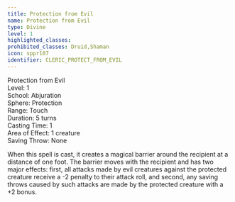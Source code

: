 ```yaml
---
title: Protection from Evil
name: Protection from Evil
type: Divine
level: 1
highlighted_classes: 
prohibited_classes: Druid,Shaman
icon: sppr107
identifier: CLERIC_PROTECT_FROM_EVIL
---
```

Protection from Evil  
Level: 1  
School: Abjuration  
Sphere: Protection  
Range: Touch  
Duration: 5 turns  
Casting Time: 1  
Area of Effect: 1 creature  
Saving Throw: None  
  
When this spell is cast, it creates a magical barrier around the recipient at a distance of one foot. The barrier moves with the recipient and has two major effects: first, all attacks made by evil creatures against the protected creature receive a -2 penalty to their attack roll, and second, any saving throws caused by such attacks are made by the protected creature with a +2 bonus.  
